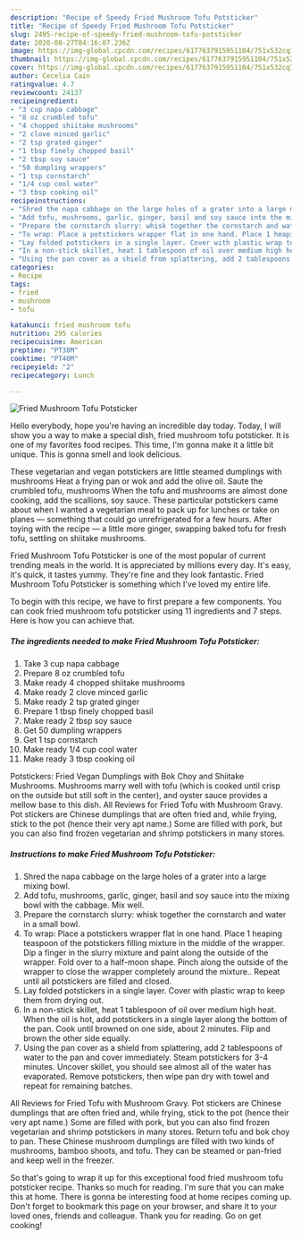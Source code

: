 ```yaml
---
description: "Recipe of Speedy Fried Mushroom Tofu Potsticker"
title: "Recipe of Speedy Fried Mushroom Tofu Potsticker"
slug: 2495-recipe-of-speedy-fried-mushroom-tofu-potsticker
date: 2020-08-27T04:16:07.236Z
image: https://img-global.cpcdn.com/recipes/6177637915951104/751x532cq70/fried-mushroom-tofu-potsticker-recipe-main-photo.jpg
thumbnail: https://img-global.cpcdn.com/recipes/6177637915951104/751x532cq70/fried-mushroom-tofu-potsticker-recipe-main-photo.jpg
cover: https://img-global.cpcdn.com/recipes/6177637915951104/751x532cq70/fried-mushroom-tofu-potsticker-recipe-main-photo.jpg
author: Cecelia Cain
ratingvalue: 4.7
reviewcount: 24137
recipeingredient:
- "3 cup napa cabbage"
- "8 oz crumbled tofu"
- "4 chopped shiitake mushrooms"
- "2 clove minced garlic"
- "2 tsp grated ginger"
- "1 tbsp finely chopped basil"
- "2 tbsp soy sauce"
- "50 dumpling wrappers"
- "1 tsp cornstarch"
- "1/4 cup cool water"
- "3 tbsp cooking oil"
recipeinstructions:
- "Shred the napa cabbage on the large holes of a grater into a large mixing bowl."
- "Add tofu, mushrooms, garlic, ginger, basil and soy sauce into the mixing bowl with the cabbage. Mix well."
- "Prepare the cornstarch slurry: whisk together the cornstarch and water in a small bowl."
- "To wrap: Place a potstickers wrapper flat in one hand. Place 1 heaping teaspoon of the potstickers filling mixture in the middle of the wrapper. Dip a finger in the slurry mixture and paint along the outside of the wrapper. Fold over to a half-moon shape. Pinch along the outside of the wrapper to close the wrapper completely around the mixture.. Repeat until all potstickers are filled and closed."
- "Lay folded potstickers in a single layer. Cover with plastic wrap to keep them from drying out."
- "In a non-stick skillet, heat 1 tablespoon of oil over medium high heat. When the oil is hot, add potstickers in a single layer along the bottom of the pan. Cook until browned on one side, about 2 minutes. Flip and brown the other side equally."
- "Using the pan cover as a shield from splattering, add 2 tablespoons of water to the pan and cover immediately. Steam potstickers for 3-4 minutes. Uncover skillet, you should see almost all of the water has evaporated. Remove potstickers, then wipe pan dry with towel and repeat for remaining batches."
categories:
- Recipe
tags:
- fried
- mushroom
- tofu

katakunci: fried mushroom tofu 
nutrition: 295 calories
recipecuisine: American
preptime: "PT38M"
cooktime: "PT40M"
recipeyield: "2"
recipecategory: Lunch

---
```



![Fried Mushroom Tofu Potsticker](https://img-global.cpcdn.com/recipes/6177637915951104/751x532cq70/fried-mushroom-tofu-potsticker-recipe-main-photo.jpg)

Hello everybody, hope you're having an incredible day today. Today, I will show you a way to make a special dish, fried mushroom tofu potsticker. It is one of my favorites food recipes. This time, I'm gonna make it a little bit unique. This is gonna smell and look delicious.

These vegetarian and vegan potstickers are little steamed dumplings with mushrooms Heat a frying pan or wok and add the olive oil. Saute the crumbled tofu, mushrooms When the tofu and mushrooms are almost done cooking, add the scallions, soy sauce. These particular potstickers came about when I wanted a vegetarian meal to pack up for lunches or take on planes — something that could go unrefrigerated for a few hours. After toying with the recipe — a little more ginger, swapping baked tofu for fresh tofu, settling on shiitake mushrooms.

Fried Mushroom Tofu Potsticker is one of the most popular of current trending meals in the world. It is appreciated by millions every day. It's easy, it's quick, it tastes yummy. They're fine and they look fantastic. Fried Mushroom Tofu Potsticker is something which I've loved my entire life.


To begin with this recipe, we have to first prepare a few components. You can cook fried mushroom tofu potsticker using 11 ingredients and 7 steps. Here is how you can achieve that.

<!--inarticleads1-->

##### The ingredients needed to make Fried Mushroom Tofu Potsticker:

1. Take 3 cup napa cabbage
1. Prepare 8 oz crumbled tofu
1. Make ready 4 chopped shiitake mushrooms
1. Make ready 2 clove minced garlic
1. Make ready 2 tsp grated ginger
1. Prepare 1 tbsp finely chopped basil
1. Make ready 2 tbsp soy sauce
1. Get 50 dumpling wrappers
1. Get 1 tsp cornstarch
1. Make ready 1/4 cup cool water
1. Make ready 3 tbsp cooking oil


Potstickers: Fried Vegan Dumplings with Bok Choy and Shiitake Mushrooms. Mushrooms marry well with tofu (which is cooked until crisp on the outside but still soft in the center), and oyster sauce provides a mellow base to this dish. All Reviews for Fried Tofu with Mushroom Gravy. Pot stickers are Chinese dumplings that are often fried and, while frying, stick to the pot (hence their very apt name.) Some are filled with pork, but you can also find frozen vegetarian and shrimp potstickers in many stores. 

<!--inarticleads2-->

##### Instructions to make Fried Mushroom Tofu Potsticker:

1. Shred the napa cabbage on the large holes of a grater into a large mixing bowl.
1. Add tofu, mushrooms, garlic, ginger, basil and soy sauce into the mixing bowl with the cabbage. Mix well.
1. Prepare the cornstarch slurry: whisk together the cornstarch and water in a small bowl.
1. To wrap: Place a potstickers wrapper flat in one hand. Place 1 heaping teaspoon of the potstickers filling mixture in the middle of the wrapper. Dip a finger in the slurry mixture and paint along the outside of the wrapper. Fold over to a half-moon shape. Pinch along the outside of the wrapper to close the wrapper completely around the mixture.. Repeat until all potstickers are filled and closed.
1. Lay folded potstickers in a single layer. Cover with plastic wrap to keep them from drying out.
1. In a non-stick skillet, heat 1 tablespoon of oil over medium high heat. When the oil is hot, add potstickers in a single layer along the bottom of the pan. Cook until browned on one side, about 2 minutes. Flip and brown the other side equally.
1. Using the pan cover as a shield from splattering, add 2 tablespoons of water to the pan and cover immediately. Steam potstickers for 3-4 minutes. Uncover skillet, you should see almost all of the water has evaporated. Remove potstickers, then wipe pan dry with towel and repeat for remaining batches.


All Reviews for Fried Tofu with Mushroom Gravy. Pot stickers are Chinese dumplings that are often fried and, while frying, stick to the pot (hence their very apt name.) Some are filled with pork, but you can also find frozen vegetarian and shrimp potstickers in many stores. Return tofu and bok choy to pan. These Chinese mushroom dumplings are filled with two kinds of mushrooms, bamboo shoots, and tofu. They can be steamed or pan-fried and keep well in the freezer. 

So that's going to wrap it up for this exceptional food fried mushroom tofu potsticker recipe. Thanks so much for reading. I'm sure that you can make this at home. There is gonna be interesting food at home recipes coming up. Don't forget to bookmark this page on your browser, and share it to your loved ones, friends and colleague. Thank you for reading. Go on get cooking!
